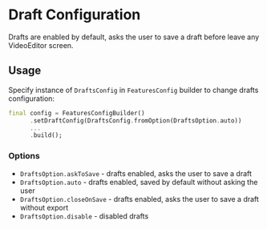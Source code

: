 # Draft Configuration

Drafts are enabled by default, asks the user to save a draft before leave any VideoEditor screen.

## Usage

Specify instance of ```DraftsConfig``` in ```FeaturesConfig``` builder to change drafts configuration:

```dart
final config = FeaturesConfigBuilder()
      .setDraftConfig(DraftsConfig.fromOption(DraftsOption.auto))
      ...
      .build();
```

### Options

- ```DraftsOption.askToSave``` - drafts enabled, asks the user to save a draft
- ```DraftsOption.auto``` - drafts enabled, saved by default without asking the user
- ```DraftsOption.closeOnSave``` - drafts enabled, asks the user to save a draft without export
- ```DraftsOption.disable``` - disabled drafts